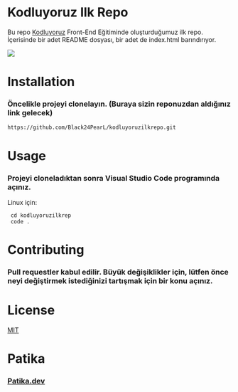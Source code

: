 # Kodluyoruz Ilk Repo

Bu repo [Kodluyoruz](https://kodluyoruz.org/tr/kodluyoruz/) Front-End Eğitiminde oluşturduğumuz ilk repo. İçerisinde bir adet README dosyası, bir adet de index.html barındırıyor.

![](https://raw.githubusercontent.com/Black24PearL/kodluyoruzilkrepo/main/image/ilk%20repo.png)


# Installation

### Öncelikle projeyi clonelayın. (Buraya sizin reponuzdan aldığınız link gelecek)

    https://github.com/Black24PearL/kodluyoruzilkrepo.git

 # Usage

 ### Projeyi cloneladıktan sonra Visual Studio Code programında açınız.

 Linux için:

     cd kodluyoruzilkrep
     code .

 # Contributing   

### Pull requestler kabul edilir. Büyük değişiklikler için, lütfen önce neyi değiştirmek istediğinizi tartışmak için bir konu açınız.

# License

[MIT](https://choosealicense.com/licenses/mit/)
 
# Patika

### [Patika.dev](https://www.patika.dev/tr)
